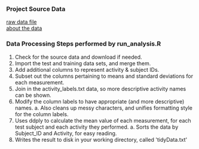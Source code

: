 ### Project Source Data

[raw data file](https://d396qusza40orc.cloudfront.net/getdata%2Fprojectfiles%2FUCI%20HAR%20Dataset.zip)<br />
[about the data](http://archive.ics.uci.edu/ml/datasets/Human+Activity+Recognition+Using+Smartphones)<br />


### Data Processing Steps performed by run_analysis.R

1. Check for the source data and download if needed.
2. Import the test and training data sets, and merge them.
3. Add additional columns to represent activity & subject IDs.
4. Subset out the columns pertaining to means and standard deviations for each measurement.
5. Join in the activity_labels.txt data, so more descriptive activity names can be shown.
6. Modify the column labels to have appropriate (and more descriptive) names.
    a. Also cleans up messy characters, and unifies formatting style for the column labels.
7. Uses ddply to calculate the mean value of each measurement, for each test subject and each activity they performed.
    a. Sorts the data by Subject_ID and Activity, for easy reading.
6. Writes the result to disk in your working directory, called 'tidyData.txt'
